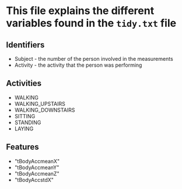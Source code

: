 # This file explains the different variables found in the `tidy.txt` file



## Identifiers
* Subject - the number of the person involved in the measurements
* Activity - the activity that the person was performing

## Activities
* WALKING
* WALKING_UPSTAIRS
* WALKING_DOWNSTAIRS
* SITTING
* STANDING
* LAYING

## Features

* "tBodyAccmeanX"
* "tBodyAccmeanY"
* "tBodyAccmeanZ"
* "tBodyAccstdX"

